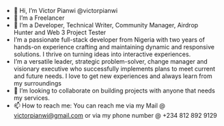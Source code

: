 - 👋 Hi, I’m Victor Pianwi @victorpianwi
- 👀 I’m a Freelancer
- 🌱 I’m a Developer, Technical Writer, Community Manager, Airdrop Hunter and Web 3 Project Tester
- I’m a passionate full-stack developer from Nigeria with two years of hands-on experience crafting and maintaining dynamic and responsive solutions. I thrive on turning ideas into interactive experiences.
-  I’m a versatile leader, strategic problem-solver, change manager and visionary executive who successfully implements plans to meet current and future needs. I love to get new experiences and always learn from my surroundings
- 💞️ I’m looking to collaborate on building projects with anyone that needs my services.
- 📫 How to reach me: You can reach me via my Mail @ victorpianwi@gmail.com or via my phone number @ +234 812 892 9129

<!---
victorpianwi/victorpianwi is a ✨ special ✨ repository because its `README.md` (this file) appears on your GitHub profile.
You can click the Preview link to take a look at your changes.
--->
